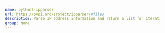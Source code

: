 ```yaml
---
name: python2-ipparser
url: https://pypi.org/project/ipparser/#files
description: Parse IP address information and return a list for iteration.
group: None
---
```


